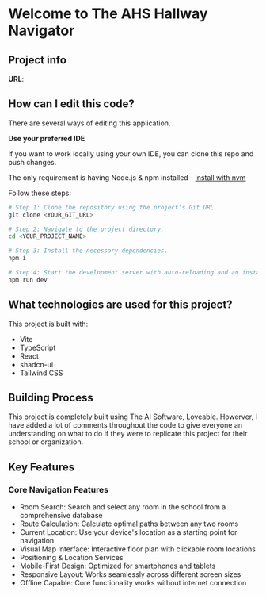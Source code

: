 # Welcome to The AHS Hallway Navigator
## Project info

**URL**: 
## How can I edit this code?

There are several ways of editing this application.

**Use your preferred IDE**

If you want to work locally using your own IDE, you can clone this repo and push changes. 

The only requirement is having Node.js & npm installed - [install with nvm](https://github.com/nvm-sh/nvm#installing-and-updating)

Follow these steps:

```sh
# Step 1: Clone the repository using the project's Git URL.
git clone <YOUR_GIT_URL>

# Step 2: Navigate to the project directory.
cd <YOUR_PROJECT_NAME>

# Step 3: Install the necessary dependencies.
npm i

# Step 4: Start the development server with auto-reloading and an instant preview.
npm run dev
```

## What technologies are used for this project?

This project is built with:

- Vite
- TypeScript
- React
- shadcn-ui
- Tailwind CSS

## Building Process
This project is completely built using The AI Software, Loveable. Howerver, I have added a lot of comments throughout the code to give everyone an understanding on what to do if they were to replicate this project for their school or organization. 

## Key Features
### Core Navigation Features
- Room Search: Search and select any room in the school from a comprehensive database
- Route Calculation: Calculate optimal paths between any two rooms
- Current Location: Use your device's location as a starting point for navigation
- Visual Map Interface: Interactive floor plan with clickable room locations
- Positioning & Location Services
- Mobile-First Design: Optimized for smartphones and tablets
- Responsive Layout: Works seamlessly across different screen sizes
- Offline Capable: Core functionality works without internet connection
